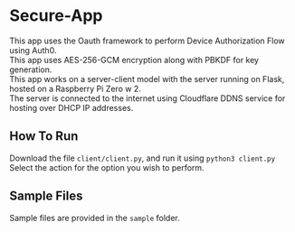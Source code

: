 # Secure-App
This app uses the Oauth framework to perform Device Authorization Flow using Auth0. <br>
This app uses AES-256-GCM encryption along with PBKDF for key generation. <br>
This app works on a server-client model with the server running on Flask, hosted on a Raspberry Pi Zero w 2. <br>
The server is connected to the internet using Cloudflare DDNS service for hosting over DHCP IP addresses.

## How To Run
Download the file `client/client.py`, and run it using `python3 client.py`<br>
Select the action for the option you wish to perform.

## Sample Files
Sample files are provided in the `sample` folder.<br>
